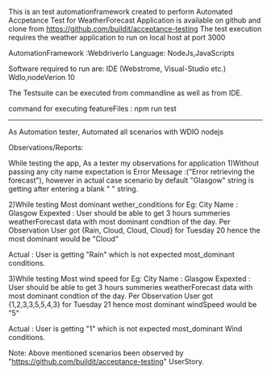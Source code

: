 This is an test automationframework created to perform Automated Accpetance Test for WeatherForecast Application is available on github and clone from https://github.com/buildit/acceptance-testing The test execution requires the weather application to run on local host at port 3000

AutomationFramework :WebdriverIo
Language: NodeJs,JavaScripts

Software required to run are: IDE (Webstrome, Visual-Studio  etc.) WdIo,nodeVerion 10

The Testsuite can be executed from commandline as well as from IDE. 

command for executing featureFiles : npm run test

----------------------------------------------------------------
As Automation tester, Automated all scenarios with WDIO nodejs

Observations/Reports:

While testing the app, As a tester my observations for application
1)Without passing any city name expectation is Error Message :("Error retrieving the forecast"), 
however in actual case scenario by default "Glasgow" string is getting after entering a blank " " string.


2)While testing Most dominant wether_conditions 
for Eg:
City Name : Glasgow
Expexted : User should be able to get 3 hours summeries weatherForecast data with most dominant condtion of the day.
          Per Observation User got {Rain, Cloud, Cloud, Cloud} for Tuesday 20 hence the most dominant would be "Cloud"
          
Actual : User is getting "Rain" which is not expected most_dominant conditions.

3)While testing Most wind speed 
for Eg:
City Name : Glasgow
Expexted : User should be able to get 3 hours summeries weatherForecast data with most dominant condtion of the day.
          Per Observation User got {1,2,3,3,5,5,4,3} for Tuesday 21 hence most dominant windSpeed would be "5"
          
Actual : User is getting "1" which is not expected most_dominant Wind conditions.
    
Note: Above mentioned scenarios been observed by "https://github.com/buildit/acceptance-testing" UserStory.
